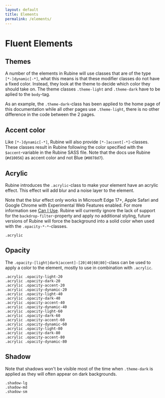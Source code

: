 ```yaml
---
layout: default
title: Elements
permalink: /elements/
---
```


# Fluent Elements
## Themes
A number of the elements in Rubine will use classes that are of the type `[*-]dynamic[-*]`, what this means is that these modifier classes do not have a fixed color. Instead, they look at the theme to decide which color they should take on. The theme classes `.theme-light` and `.theme-dark` have to be aplied to the `body`-tag.

As an example, the `.theme-dark`-class has been applied to the home page of this documentation while all other pages use `.theme-light`, there is no other difference in the code between the 2 pages.

## Accent color
Like `[*-]dynamic[-*]`, Rubine will also provide `[*-]accent[-*]`-classes. These classes result in Rubine following the color specified with the `$accent`-variable in the Rubine SASS file. Note that the docs use Rubine (`#d10056`) as accent color and not Blue (`#0078d7`).

## Acrylic
Rubine introduces the `.acrylic`-class to make your element have an acrylic effect. This effect will add blur and a noise layer to the element.

Note that the blur effect only works in Microsoft Edge 17+, Apple Safari and Google Chrome with Experimental Web Features enabled. For more information see [Can I Use](https://caniuse.com/#feat=css-backdrop-filter). Rubine will currently ignore the lack of support for the `backdrop-filter`-property and apply no additional styling, future versions of Rubine will force the background into a solid color when used with the `.opacity-*-*`-classes.

<div class="acrylic-preview">
    <div class="row">
        <div class="col">
            <div class="acrylic">
                <div class="row">
                    <div class="col">
                        <div class="demo-block"><code>.acrylic</code></div>
                    </div>
                </div>
            </div>
        </div>
    </div>
</div>

## Opacity
The `.opacity-[light|dark|accent]-[20|40|60|80]`-class can be used to apply a color to the element, mostly to use in combination with `.acrylic`.

<div class="acrylic-preview">
    <div class="row">
        <div class="col">
            <div class="acrylic">
                <div class="row">
                    <div class="col">
                        <div class="demo-block opacity-light-20"><code>.acrylic .opacity-light-20</code></div>
                    </div>
                    <div class="col">
                        <div class="demo-block opacity-dark-20"><code>.acrylic .opacity-dark-20</code></div>
                    </div>
                    <div class="col">
                        <div class="demo-block opacity-accent-20"><code>.acrylic .opacity-accent-20</code></div>
                    </div>
                    <div class="col">
                        <div class="demo-block opacity-dynamic-20"><code>.acrylic .opacity-dynamic-20</code></div>
                    </div>
                </div>
                <div class="row">
                    <div class="col">
                        <div class="demo-block opacity-light-40"><code>.acrylic .opacity-light-40</code></div>
                    </div>
                    <div class="col">
                        <div class="demo-block opacity-dark-40"><code>.acrylic .opacity-dark-40</code></div>
                    </div>
                    <div class="col">
                        <div class="demo-block opacity-accent-40"><code>.acrylic .opacity-accent-40</code></div>
                    </div>
                    <div class="col">
                        <div class="demo-block opacity-dynamic-40"><code>.acrylic .opacity-dynamic-40</code></div>
                    </div>
                </div>
                <div class="row">
                    <div class="col">
                        <div class="demo-block opacity-light-60"><code>.acrylic .opacity-light-60</code></div>
                    </div>
                    <div class="col">
                        <div class="demo-block opacity-dark-60"><code>.acrylic .opacity-dark-60</code></div>
                    </div>
                    <div class="col">
                        <div class="demo-block opacity-accent-60"><code>.acrylic .opacity-accent-60</code></div>
                    </div>
                    <div class="col">
                        <div class="demo-block opacity-dynamic-60"><code>.acrylic .opacity-dynamic-60</code></div>
                    </div>
                </div>
                <div class="row">
                    <div class="col">
                        <div class="demo-block opacity-light-80"><code>.acrylic .opacity-light-80</code></div>
                    </div>
                    <div class="col">
                        <div class="demo-block opacity-dark-80"><code>.acrylic .opacity-dark-80</code></div>
                    </div>
                    <div class="col">
                        <div class="demo-block opacity-accent-80"><code>.acrylic .opacity-accent-80</code></div>
                    </div>
                    <div class="col">
                        <div class="demo-block opacity-dynamic-80"><code>.acrylic .opacity-dynamic-80</code></div>
                    </div>
                </div>
            </div>
        </div>
    </div>
</div>

## Shadow
Note that shadows won't be visible most of the time when `.theme-dark` is applied as they will often appear on dark backgrounds.

<div class="shadow-preview">
    <div class="row">
        <div class="col">
            <div class="demo-block acrylic shadow-lg"><code>.shadow-lg</code></div>
        </div>
        <div class="col">
            <div class="demo-block acrylic shadow-md"><code>.shadow-md</code></div>
        </div>
        <div class="col">
            <div class="demo-block acrylic shadow-sm"><code>.shadow-sm</code></div>
        </div>
    </div>
</div>